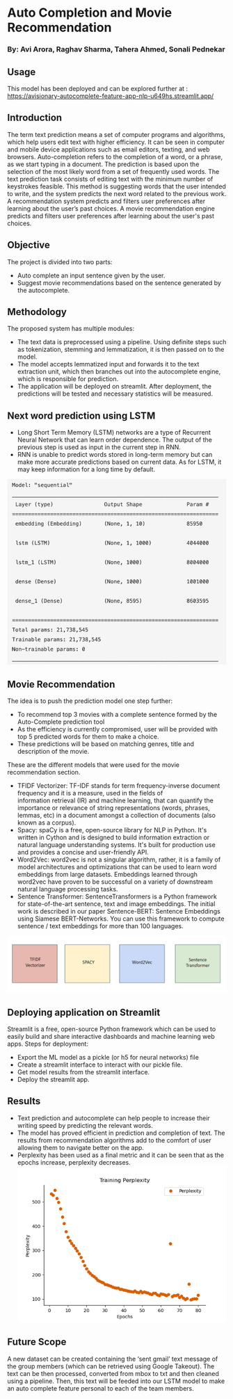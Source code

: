 # Auto Completion and Movie Recommendation
### By: Avi Arora, Raghav Sharma, Tahera Ahmed, Sonali Pednekar

## Usage
This model has been deployed and can be explored further at : <br>
https://avisionary-autocomplete-feature-app-nlp-u649hs.streamlit.app/

## Introduction
The term text prediction means a set of computer programs and algorithms, which help users edit text with higher efficiency. It can be seen in computer and mobile device applications such as email editors, texting, and web browsers. 
Auto-completion refers to the completion of a word, or a phrase, as we start typing in a document. The prediction is based upon the selection of the most likely word from a set of frequently used words. 
The text prediction task consists of editing text with the minimum number of keystrokes feasible. This method is suggesting words that the user intended to write, and the system predicts the next word related to the previous work.
A recommendation system predicts and filters user preferences after learning about the user’s past choices. A movie recommendation engine predicts and filters user preferences after learning about the user's past choices.

## Objective 
The project is divided into two parts:
* Auto complete an input sentence given by the user.
* Suggest movie recommendations based on the sentence generated by the autocomplete.

## Methodology
The proposed system has multiple modules:
* The text data is preprocessed using a pipeline. Using definite steps such as tokenization, stemming and lemmatization, it is then passed on to the model.
* The model accepts lemmatized input and forwards it to the text extraction unit, which then branches out into the autocomplete engine, which is responsible for prediction.
* The application will be deployed on streamlit. After deployment, the predictions will be tested and necessary statistics will be measured.

## Next word prediction using LSTM
* Long Short Term Memory (LSTM) networks are a type of Recurrent Neural Network that can learn order dependence. The output of the previous step is used as input in the current step in RNN. 
* RNN is unable to predict words stored in long-term memory but can make more accurate predictions based on current data. As for LSTM, it may keep information for a long time by default. 

![lstm](plots/auto_complete_pred_lstm.jpeg) 


## Movie Recommendation
The idea is to push the prediction model one step further:
* To recommend top 3 movies with a complete sentence formed by the Auto-Complete prediction tool
* As the efficiency is currently compromised, user will be provided with top 5 predicted words for them to make a choice.
* These predictions will be based on matching genres, title and description of the movie.

These are the different models that were used for the movie recommendation section. 
* TFIDF Vectorizer: TF-IDF stands for term frequency-inverse document frequency and it is a measure, used in the fields of  
    information retrieval (IR) and machine learning, that can quantify the importance or relevance of string representations (words, phrases, lemmas, etc)  in a document amongst a collection of documents (also known as a corpus).
* Spacy: spaCy is a free, open-source library for NLP in Python. It's written in Cython and is designed to build information 
        extraction or natural language understanding systems. It's built for production use and provides a concise and user-friendly API.
* Word2Vec: word2vec is not a singular algorithm, rather, it is a family of model architectures and optimizations that can be 
            used to learn word embeddings from large datasets. Embeddings learned through word2vec have proven to be successful on a variety of downstream natural language processing tasks.
* Sentence Transformer: SentenceTransformers is a Python framework for state-of-the-art sentence, text and image embeddings. The 
                        initial work is described in our paper Sentence-BERT: Sentence Embeddings using Siamese BERT-Networks. You can use this framework to compute sentence / text embeddings for more than 100 languages.

![movie_recom_model](plots/movie_recom_model.PNG) 

## Deploying application on Streamlit
Streamlit is a free, open-source Python framework which can be used to easily build and share interactive dashboards and machine learning web apps.
Steps for deployment:
* Export the ML model as a pickle (or h5 for neural networks) file
* Create a streamlit interface to interact with our pickle file.
* Get model results from the streamlit interface.
* Deploy the streamlit app.

## Results
* Text prediction and autocomplete can help people to increase their writing speed by predicting the relevant words. 
* The model has proved efficient in prediction and completion of text. The results from recommendation algorithms add to the comfort of user allowing them to navigate better on the app.
* Perplexity has been used as a final metric and it can be seen that as the epochs increase, perplexity decreases.
![movie_perp](plots/perplexity_lstm_output.png) 
## Future Scope
A new dataset can be created containing the ‘sent gmail’ text message of the group members (which can be retrieved using Google Takeout). The text can be then processed, converted from mbox to txt and then cleaned using a pipeline. Then, this text will be feeded into our LSTM model to make an auto complete feature personal to each of the team members.



